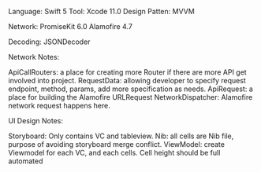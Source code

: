 Language: Swift 5
Tool: Xcode 11.0
Design Patten: MVVM

Network:
PromiseKit 6.0
Alamofire 4.7

Decoding: 
JSONDecoder

Network Notes:

ApiCallRouters: a place for creating more Router if there are more API get involved into project.
RequestData: allowing developer to specify request endpoint, method, params, add more specification as needs.
ApiRequest: a place for building the Alamofire URLRequest
NetworkDispatcher: Alamofire network request happens here.


UI Design Notes:

Storyboard: Only contains VC and tableview.
Nib: all cells are Nib file, purpose of avoiding storyboard merge conflict.
ViewModel: create Viewmodel for each VC, and each cells. 
Cell height should be full automated